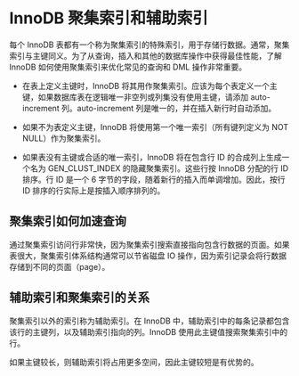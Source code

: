 # InnoDB 聚集索引和辅助索引

每个 InnoDB 表都有一个称为聚集索引的特殊索引，用于存储行数据。通常，聚集索引与主键同义。为了从查询，插入和其他的数据库操作中获得最佳性能，了解 InnoDB 如何使用聚集索引来优化常见的查询和 DML 操作非常重要。

- 在表上定义主键时，InnoDB 将其用作聚集索引。应该为每个表定义一个主键，如果数据库表在逻辑唯一非空列或列集没有使用主键，请添加 auto-increment 列。auto-increment 列是唯一的，并在插入新行时自动添加。

- 如果不为表定义主键，InnoDB 将使用第一个唯一索引（所有键列定义为 NOT NULL）作为聚集索引。

- 如果表没有主键或合适的唯一索引，InnoDB 将在包含行 ID 的合成列上生成一个名为 GEN_CLUST_INDEX 的隐藏聚集索引。这些行按 InnoDB 分配的行 ID 排序。行 ID 是一个 6 字节的字段，随着新行的插入而单调增加。因此，按行 ID 排序的行实际上是按插入顺序排列的。

## 聚集索引如何加速查询

通过聚集索引访问行非常快，因为聚集索引搜索直接指向包含行数据的页面。如果表很大，聚集索引体系结构通常可以节省磁盘 IO 操作，因为索引记录会将行数据存储到不同的页面（page）。

## 辅助索引和聚集索引的关系

聚集索引以外的索引称为辅助索引。在 InnoDB 中，辅助索引中的每条记录都包含该行的主键列，以及辅助索引指向的列。InnoDB 使用此主键值搜索聚集索引中的行。

如果主键较长，则辅助索引将占用更多空间，因此主键较短是有优势的。

